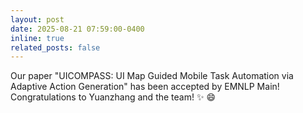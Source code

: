 ```yaml
---
layout: post
date: 2025-08-21 07:59:00-0400
inline: true
related_posts: false
---
```


Our paper "UICOMPASS: UI Map Guided Mobile Task Automation via Adaptive Action Generation" has been accepted by EMNLP Main! Congratulations to Yuanzhang and the team! :sparkles: :smile:

